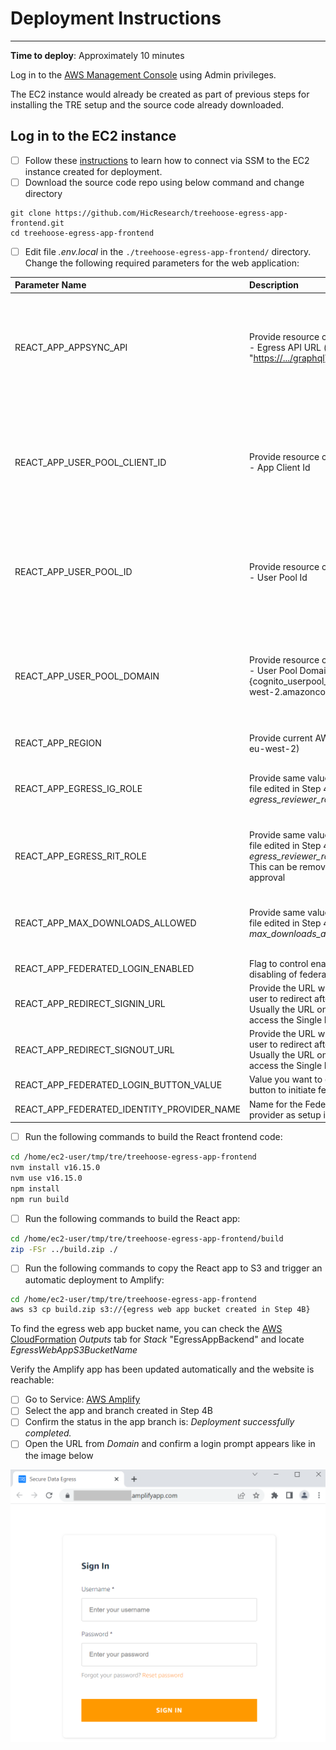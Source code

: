 # Deployment Instructions

---

**Time to deploy**: Approximately 10 minutes

Log in to the [AWS Management Console](https://console.aws.amazon.com/) using Admin privileges.

The EC2 instance would already be created as part of previous
steps for installing the TRE setup and the source code already downloaded.

## Log in to the EC2 instance

- [ ] Follow these [instructions](https://docs.aws.amazon.com/AWSEC2/latest/UserGuide/session-manager.html)
  to learn how to connect via SSM to the EC2 instance created for deployment.
- [ ] Download the source code repo using below command and change directory

```console
git clone https://github.com/HicResearch/treehoose-egress-app-frontend.git
cd treehoose-egress-app-frontend
```

- [ ] Edit file *.env.local* in the `./treehoose-egress-app-frontend/` directory. Change the following required
 parameters for the web application:

|Parameter Name|Description|Location|
|:-----------------|:-----------|:-------------|
|REACT_APP_APPSYNC_API|Provide resource created in Step 4B - Egress API URL (e.g. "<https://.../graphql>) |Check [AWS CloudFormation](https://eu-west-2.console.aws.amazon.com/cloudformation/home?region=eu-west-2#/) *Outputs* tab for *Stack* "EgressAppBackend" and locate *AppSyncGraphQLURL* or go to [AWS AppSync APIs](https://eu-west-2.console.aws.amazon.com/appsync/home?region=eu-west-2#/apis) -> Select the API created -> *Settings* -> *API URL* |
|REACT_APP_USER_POOL_CLIENT_ID|Provide resource created in Step 4B - App Client Id |Check [AWS CloudFormation](https://eu-west-2.console.aws.amazon.com/cloudformation/home?region=eu-west-2#/) *Outputs* tab for *Stack* "EgressAppBackend" and locate *CognitoAppClientId* or go to [Amazon Cognito Pools](https://eu-west-2.console.aws.amazon.com/cognito/users/?region=eu-west-2#) -> Select the User Pool created -> Under *General settings* -> *App clients* -> *App client id* |
|REACT_APP_USER_POOL_ID|Provide resource created in Step 4B - User Pool Id |Check [AWS CloudFormation](https://eu-west-2.console.aws.amazon.com/cloudformation/home?region=eu-west-2#/) *Outputs* tab for *Stack* "EgressAppBackend" and locate *CognitoUserPoolId* or go to [Amazon Cognito Pools](https://eu-west-2.console.aws.amazon.com/cognito/users/?region=eu-west-2#) -> *General settings* -> *Pool Id* |
|REACT_APP_USER_POOL_DOMAIN|Provide resource created in Step 4B - User Pool Domain Name (e.g. {cognito_userpool_domain}.auth.eu-west-2.amazoncognito.com) |Check [AWS CloudFormation](https://eu-west-2.console.aws.amazon.com/cloudformation/home?region=eu-west-2#/) *Outputs* tab for *Stack* "EgressAppBackend" and locate *CognitoUserPoolDomain* or go to [Amazon Cognito Pools](https://eu-west-2.console.aws.amazon.com/cognito/users/?region=eu-west-2#) -> Under *App integration* -> *Domain name* |
|REACT_APP_REGION|Provide current AWS Region (i.e. eu-west-2)|NA|
|REACT_APP_EGRESS_IG_ROLE|Provide same value as in cdk.json file edited in Step 4B for parameter *egress_reviewer_roles* - value 1|Check [AWS CloudFormation](https://eu-west-2.console.aws.amazon.com/cloudformation/home?region=eu-west-2#/) *Outputs* tab for *Stack* "EgressAppBackend" and locate *EgressReviewerRole1*|
|REACT_APP_EGRESS_RIT_ROLE|Provide same value as in cdk.json file edited in Step 4B for parameter *egress_reviewer_roles* - value 2 - This can be removed if using single approval|Check [AWS CloudFormation](https://eu-west-2.console.aws.amazon.com/cloudformation/home?region=eu-west-2#/) *Outputs* tab for *Stack* "EgressAppBackend" and locate *EgressReviewerRole2*|
|REACT_APP_MAX_DOWNLOADS_ALLOWED|Provide same value as in cdk.json file edited in Step 4B for parameter *max_downloads_allowed* |Check [AWS CloudFormation](https://eu-west-2.console.aws.amazon.com/cloudformation/home?region=eu-west-2#/) *Outputs* tab for *Stack* "EgressAppBackend" and locate *MaxDownloadsAllowed*|
|REACT_APP_FEDERATED_LOGIN_ENABLED|Flag to control enabling and disabling of federated login||
|REACT_APP_REDIRECT_SIGNIN_URL|Provide the URL where you want the user to redirect after sign-in. Usually the URL on which you access the Single Page WebApp ||
|REACT_APP_REDIRECT_SIGNOUT_URL|Provide the URL where you want the user to redirect after sign-out. Usually the URL on which you access the Single Page WebApp||
|REACT_APP_FEDERATED_LOGIN_BUTTON_VALUE|Value you want to display for the button to initiate federated login||
|REACT_APP_FEDERATED_IDENTITY_PROVIDER_NAME|Name for the Federated Identity provider as setup in Cognito||

- [ ] Run the following commands to build the React frontend code:

```bash
cd /home/ec2-user/tmp/tre/treehoose-egress-app-frontend
nvm install v16.15.0
nvm use v16.15.0
npm install
npm run build
```

- [ ] Run the following commands to build the React app:

```bash
cd /home/ec2-user/tmp/tre/treehoose-egress-app-frontend/build
zip -FSr ../build.zip ./
```

- [ ] Run the following commands to copy the React app to S3 and trigger an automatic
 deployment to Amplify:

```bash
cd /home/ec2-user/tmp/tre/treehoose-egress-app-frontend
aws s3 cp build.zip s3://{egress web app bucket created in Step 4B}
```

To find the egress web app bucket name, you can check
the [AWS CloudFormation](https://eu-west-2.console.aws.amazon.com/cloudformation/home?region=eu-west-2#/)
*Outputs* tab for *Stack* "EgressAppBackend" and locate *EgressWebAppS3BucketName*

Verify the Amplify app has been updated automatically and the website is reachable:

- [ ] Go to Service: [AWS Amplify](https://eu-west-2.console.aws.amazon.com/amplify/home?region=eu-west-2#/)
- [ ] Select the app and branch created in Step 4B
- [ ] Confirm the status in the app branch is: *Deployment successfully completed.*
- [ ] Open the URL from *Domain* and confirm a login prompt appears like in the image below

![Egress App Website](../images/Status-EgressAppDeployed.png)
